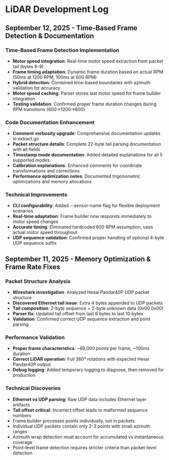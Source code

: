 # LiDAR Development Log

## September 12, 2025 - Time-Based Frame Detection & Documentation

### Time-Based Frame Detection Implementation
- **Motor speed integration**: Real-time motor speed extraction from packet tail (bytes 8-9)
- **Frame timing adaptation**: Dynamic frame duration based on actual RPM (50ms at 1200 RPM, 100ms at 600 RPM)
- **Hybrid detection**: Combined time-based boundaries with azimuth validation for accuracy
- **Motor speed caching**: Parser stores last motor speed for frame builder integration
- **Testing validation**: Confirmed proper frame duration changes during RPM transitions (600→1200→600)

### Code Documentation Enhancement
- **Comment verbosity upgrade**: Comprehensive documentation updates in extract.go
- **Packet structure details**: Complete 22-byte tail parsing documentation with all fields
- **Timestamp mode documentation**: Added detailed explanations for all 5 supported modes
- **Calibration explanations**: Enhanced comments for coordinate transformations and corrections
- **Performance optimization notes**: Documented trigonometric optimizations and memory allocations

### Technical Improvements
- **CLI configurability**: Added --sensor-name flag for flexible deployment scenarios
- **Real-time adaptation**: Frame builder now responds immediately to motor speed changes
- **Accurate timing**: Eliminated hardcoded 600 RPM assumption, uses actual motor speed throughout
- **UDP sequence validation**: Confirmed proper handling of optional 4-byte UDP sequence suffix

## September 11, 2025 - Memory Optimization & Frame Rate Fixes

### Packet Structure Analysis
- **Wireshark investigation**: Analyzed Hesai Pandar40P UDP packet structure
- **Discovered Ethernet tail issue**: Extra 4 bytes appended to UDP packets
- **Tail composition**: 2-byte sequence + 2-byte unknown data (0x00 0x00)
- **Parser fix**: Updated tail offset from last 6 bytes to last 10 bytes
- **Validation**: Confirmed correct UDP sequence extraction and point parsing

### Performance Validation
- **Proper frame characteristics**: ~69,000 points per frame, ~100ms duration
- **Correct LiDAR operation**: Full 360° rotations with expected Hesai Pandar40P output
- **Debug logging**: Added temporary logging to diagnose, then removed for production

### Technical Discoveries
- **Ethernet vs UDP parsing**: Raw UDP data includes Ethernet layer artifacts
- **Tail offset critical**: Incorrect offset leads to malformed sequence numbers
- Frame builder processes points individually, not in packets
- Individual UDP packets contain only 2-3 points with small azimuth ranges
- Azimuth wrap detection must account for accumulated vs instantaneous coverage
- Point-level frame detection requires stricter criteria than packet-level detection
